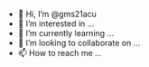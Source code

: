 - 👋 Hi, I’m @gms21acu
- 👀 I’m interested in ...
- 🌱 I’m currently learning ...
- 💞️ I’m looking to collaborate on ...
- 📫 How to reach me ...

<!---
gms21acu/gms21acu is a ✨ special ✨ repository because its `README.md` (this file) appears on your GitHub profile.
You can click the Preview link to take a look at your changes.
--->

